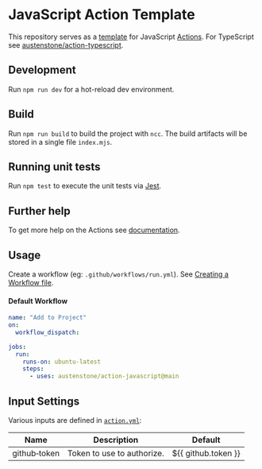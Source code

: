 # JavaScript Action Template

This repository serves as a [template](https://docs.github.com/en/repositories/creating-and-managing-repositories/creating-a-repository-from-a-template) for JavaScript [Actions](https://docs.github.com/en/actions). For TypeScript see [austenstone/action-typescript](https://github.com/austenstone/action-typescript).

## Development

Run `npm run dev` for a hot-reload dev environment.

## Build

Run `npm run build` to build the project with `ncc`. The build artifacts will be stored in a single file `index.mjs`.

## Running unit tests

Run `npm test` to execute the unit tests via [Jest](https://karma-runner.github.io).

## Further help

To get more help on the Actions see [documentation](https://docs.github.com/en/actions).

## Usage
Create a workflow (eg: `.github/workflows/run.yml`). See [Creating a Workflow file](https://help.github.com/en/articles/configuring-a-workflow#creating-a-workflow-file).

#### Default Workflow
```yml
name: "Add to Project"
on:
  workflow_dispatch:

jobs:
  run:
    runs-on: ubuntu-latest
    steps:
      - uses: austenstone/action-javascript@main
```

## Input Settings
Various inputs are defined in [`action.yml`](action.yml):

| Name | Description | Default |
| --- | - | - |
| github&#x2011;token | Token to use to authorize. | ${{&nbsp;github.token&nbsp;}} |
